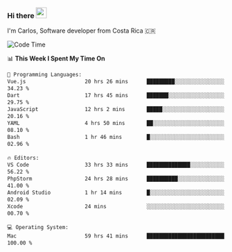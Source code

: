 ### Hi there <img src="https://media.giphy.com/media/hvRJCLFzcasrR4ia7z/giphy.gif" width="25px" height="25px">

I'm Carlos, Software developer from Costa Rica 🇨🇷

[//]: # (<a href="https://app.daily.dev/carum98"><img src="https://github.com/carum98/carum98/blob/main/devcard.svg" width="400" alt="Carlos Umaña Acevedo's Dev Card"/></a>)


<!--START_SECTION:waka-->
![Code Time](http://img.shields.io/badge/Code%20Time-10%2C704%20hrs%2024%20mins-blue)

📊 **This Week I Spent My Time On** 

```text
💬 Programming Languages: 
Vue.js                   20 hrs 26 mins      █████████░░░░░░░░░░░░░░░░   34.23 % 
Dart                     17 hrs 45 mins      ███████░░░░░░░░░░░░░░░░░░   29.75 % 
JavaScript               12 hrs 2 mins       █████░░░░░░░░░░░░░░░░░░░░   20.16 % 
YAML                     4 hrs 50 mins       ██░░░░░░░░░░░░░░░░░░░░░░░   08.10 % 
Bash                     1 hr 46 mins        █░░░░░░░░░░░░░░░░░░░░░░░░   02.96 % 

🔥 Editors: 
VS Code                  33 hrs 33 mins      ██████████████░░░░░░░░░░░   56.22 % 
PhpStorm                 24 hrs 28 mins      ██████████░░░░░░░░░░░░░░░   41.00 % 
Android Studio           1 hr 14 mins        █░░░░░░░░░░░░░░░░░░░░░░░░   02.09 % 
Xcode                    24 mins             ░░░░░░░░░░░░░░░░░░░░░░░░░   00.70 % 

💻 Operating System: 
Mac                      59 hrs 41 mins      █████████████████████████   100.00 % 
```


<!--END_SECTION:waka-->

